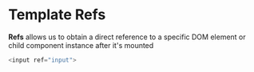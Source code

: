 # Template Refs

**Refs** allows us to obtain a direct reference to a specific DOM element or child component instance after it's mounted

```js
<input ref="input">
```
